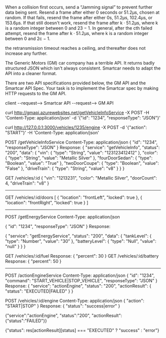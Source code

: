When a collision first occurs, send a “Jamming signal” to prevent further data being sent.
Resend a frame after either 0 seconds or 51.2μs, chosen at random.
If that fails, resend the frame after either 0s, 51.2μs, 102.4μs, or 153.6μs.
If that still doesn't work, resend the frame after k · 51.2μs, where k is a random integer between 0 and 23 − 1.
In general, after the cth failed attempt, resend the frame after k · 51.2μs, where k is a random integer between 0 and 2c − 1.

the retransmission timeout reaches a ceiling, and thereafter does not increase any further.




The Generic Motors (GM) car company has a terrible API. It returns badly structured JSON which isn't always consistent. Smartcar needs to adapt the API into a cleaner format.

There are two API specifications provided below, the GM API and the Smartcar API Spec. Your task is to implement the Smartcar spec by making HTTP requests to the GM API.

client --request--> Smartcar API --request--> GM API

curl http://gmapi.azurewebsites.net/getVehicleInfoService -X POST -H 'Content-Type: application/json'  -d '{"id": "1234", "responseType": "JSON"}'

curl http://127.0.0.1:3000/vehicles/1235/engine -X POST -d '{"action": "START"}' -H 'Content-Type: application/json'

POST /getVehicleInfoService
Content-Type: application/json
{
  "id": "1234",
  "responseType": "JSON"
}
Response:
{
  "service": "getVehicleInfo",
  "status": "200",
  "data": {
    "vin": {
      "type": "String",
      "value": "123123412412"
    },
    "color": {
      "type": "String",
      "value": "Metallic Silver"
    },
    "fourDoorSedan": {
      "type": "Boolean",
      "value": "True"
    },
    "twoDoorCoupe": {
      "type": "Boolean",
      "value": "False"
    },
    "driveTrain": {
      "type": "String",
      "value": "v8"
    }
  }
}

GET /vehicles/:id
{
  "vin": "1213231",
  "color": "Metallic Silver",
  "doorCount": 4,
  "driveTrain": "v8"
}
- - - - -
GET /vehicles/:id/doors
[
  {
    "location": "frontLeft",
    "locked": true
  },
  {
    "location": "frontRight",
    "locked": true
  }
]
- - - - -

POST /getEnergyService
Content-Type: application/json

{
  "id": "1234",
  "responseType": "JSON"
}
Response:

{
  "service": "getEnergyService",
  "status": "200",
  "data": {
    "tankLevel": {
      "type": "Number",
      "value": "30"
    },
    "batteryLevel": {
      "type": "Null",
      "value": "null"
    }
  }
}

GET /vehicles/:id/fuel
Response:
{
  "percent": 30
}
GET /vehicles/:id/battery
Response:
{
  "percent": 50
}
- - - - -

POST /actionEngineService
Content-Type: application/json
{
  "id": "1234",
  "command": "START_VEHICLE|STOP_VEHICLE",
  "responseType": "JSON"
}
Response:
{
  "service": "actionEngine",
  "status": "200",
  "actionResult": {
    "status": "EXECUTED|FAILED"
  }
}

POST /vehicles/:id/engine
Content-Type: application/json
{
  "action": "START|STOP"
}
Response:
{
  "status": "success|error"
}


{"service":"actionEngine",
 "status":"200",
 "actionResult":{"status":"FAILED"}}

{"status": res[actionResult][status] === "EXECUTED" ? "success" : "error"}


